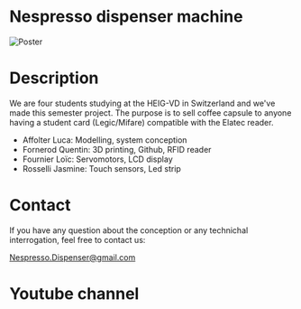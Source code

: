 # Nespresso dispenser machine
![Poster](https://user-images.githubusercontent.com/66368312/85232600-5fe40480-b400-11ea-8c62-78fc33257134.jpg)

# Description
We are four students studying at the HEIG-VD in Switzerland and we've made this semester project. The purpose is to sell coffee capsule to anyone having a student card (Legic/Mifare) compatible with the Elatec reader.

- Affolter Luca: Modelling, system conception
- Fornerod Quentin: 3D printing, Github, RFID reader
- Fournier Loïc: Servomotors, LCD display
- Rosselli Jasmine: Touch sensors, Led strip

# Contact
If you have any question about the conception or any technichal interrogation, feel free to contact us:

Nespresso.Dispenser@gmail.com

# Youtube channel

